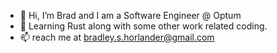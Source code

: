 - 👋 Hi, I’m Brad and I am a Software Engineer @ Optum
- 💞️ Learning Rust along with some other work related coding.  
- 📫  reach me at bradley.s.horlander@gmail.com

<!---
BradleySH/BradleySH is a ✨ special ✨ repository because its `README.md` (this file) appears on your GitHub profile.
You can click the Preview link to take a look at your changes.
--->
